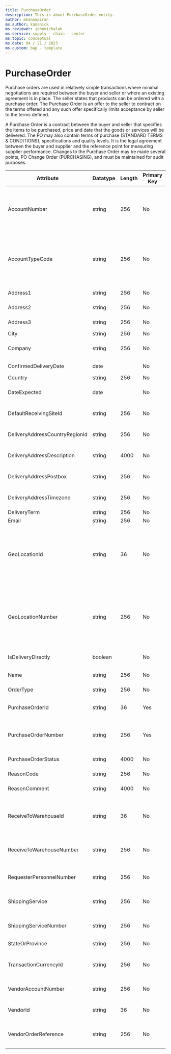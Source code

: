 ```yaml
---
title: PurchaseOrder
description: This is about PurchaseOrder entity.
author: mkannapiran
ms.author: kamanick
ms.reviewer: johnmichalak
ms.service: supply - chain - center
ms.topic: conceptual
ms.date: 04 / 21 / 2023
ms.custom: bap - template
---
```


# **PurchaseOrder**

Purchase orders are used in relatively simple transactions where minimal negotiations are required between the buyer and seller or where an existing agreement is in place. The seller states that products can be ordered with a purchase order. The Purchase Order is an offer to the seller to contract on the terms offered and any such offer specifically limits acceptance by seller to the terms defined.

A Purchase Order is a contract between the buyer and seller that specifies the items to be purchased, price and date that the goods or services will be delivered. The PO may also contain terms of purchase (STANDARD TERMS & CONDITIONS), specifications and quality levels. It is the legal agreement between the buyer and supplier and the reference point for measuring supplier performance. Changes to the Purchase Order may be made several points, PO Change Order (PURCHASING), and must be maintained for audit purposes.


|	Attribute	|	Datatype	|	Length	|	Primary Key	|	Description	|
|---------------|--------|------|----------|-----------|
|	AccountNumber	|	string	|	256	|	No	|	Number or code for the account to quickly search and identify the account in system views.	|
|	AccountTypeCode	|	string	|	256	|	No	|	Account type code indicates the type of account. An account could be Vendor, Customer etc.	|
|	Address1	|	string	|	256	|	No	|	Street address 1	|
|	Address2	|	string	|	256	|	No	|	Street address 2	|
|	Address3	|	string	|	256	|	No	|	Street address 3 	|
|	City	|	string	|	256	|	No	|	City	|
|	Company	|	string	|	256	|	No	|	Company of the purchase order	|
|	ConfirmedDeliveryDate	|	date	|		|	No	|	Confirmed delivery date	|
|	Country	|	string	|	256	|	No	|	Country	|
|	DateExpected	|	date	|		|	No	|	Expected delivery date time stamp	|
|	DefaultReceivingSiteId	|	string	|	256	|	No	|	Default receiving site Id	|
|	DeliveryAddressCountryRegionid	|	string	|	256	|	No	|	Country of the delivery address	|
|	DeliveryAddressDescription	|	string	|	4000	|	No	|	Description of the delivery address	|
|	DeliveryAddressPostbox	|	string	|	256	|	No	|	Post box of the delivery address	|
|	DeliveryAddressTimezone	|	string	|	256	|	No	|	Time zone of the delivery address	|
|	DeliveryTerm	|	string	|	256	|	No	|	Delivery term	|
|	Email	|	string	|	256	|	No	|	Email Id	|
|	GeoLocationId	|	string	|	36	|	No	|	The unique identifier of a Location. This is autogenerated by Supply chain center or D365 applications	|
|	GeoLocationNumber	|	string	|	256	|	No	|	The unique number of a location. This is a referenced in an external system to identify the unique location	|
|	IsDeliveryDirectly	|	boolean	|		|	No	|	Is delivered directly	|
|	Name	|	string	|	256	|	No	|	Name of the purchase order	|
|	OrderType	|	string	|	256	|	No	|	Order type	|
|	PurchaseOrderId	|	string	|	36	|	Yes	|	The unique Id of the purchase order	|
|	PurchaseOrderNumber	|	string	|	256	|	Yes	|	The unique number of the purchase order	|
|	PurchaseOrderStatus	|	string	|	4000	|	No	|	Status of purchase order	|
|	ReasonCode	|	string	|	256	|	No	|	Reason code	|
|	ReasonComment	|	string	|	4000	|	No	|	Comment or description for reason	|
|	ReceiveToWarehouseId	|	string	|	36	|	No	|	The warehouse Id which receives the product	|
|	ReceiveToWarehouseNumber	|	string	|	256	|	No	|	The warehouse number which receives the product	|
|	RequesterPersonnelNumber	|	string	|	256	|	No	|	Requester personnel number	|
|	ShippingService	|	string	|	256	|	No	|	Shipping service on the purchase order	|
|	ShippingServiceNumber	|	string	|	256	|	No	|	Shipping service number	|
|	StateOrProvince	|	string	|	256	|	No	|	State or province	|
|	TransactionCurrencyId	|	string	|	256	|	No	|	Transaction currency or document currency	|
|	VendorAccountNumber	|	string	|	256	|	No	|	Vendor or supplier number 	|
|	VendorId	|	string	|	36	|	No	|	The unique identifier of a Vendor.	|
|	VendorOrderReference	|	string	|	256	|	No	|	Vendor or supplier order reference number	|
